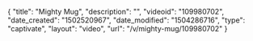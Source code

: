 {
    "title": "Mighty Mug",
    "description": "",
    "videoid": "109980702",
    "date_created": "1502520967",
    "date_modified": "1504286716",
    "type": "captivate",
    "layout": "video",
    "url": "\/v\/mighty-mug\/109980702"
}